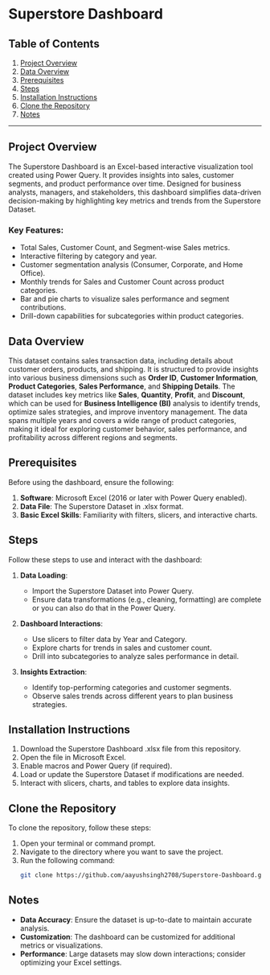 # Superstore Dashboard

## Table of Contents
1. [Project Overview](#project-overview)
2. [Data Overview](#data-overview)
3. [Prerequisites](#prerequisites)
4. [Steps](#steps)
5. [Installation Instructions](#installation-instructions)
6. [Clone the Repository](#clone-the-repository)
7. [Notes](#notes)

---

## Project Overview
The Superstore Dashboard is an Excel-based interactive visualization tool created using Power Query. It provides insights into sales, customer segments, and product performance over time. Designed for business analysts, managers, and stakeholders, this dashboard simplifies data-driven decision-making by highlighting key metrics and trends from the Superstore Dataset.

### Key Features:
- Total Sales, Customer Count, and Segment-wise Sales metrics.
- Interactive filtering by category and year.
- Customer segmentation analysis (Consumer, Corporate, and Home Office).
- Monthly trends for Sales and Customer Count across product categories.
- Bar and pie charts to visualize sales performance and segment contributions.
- Drill-down capabilities for subcategories within product categories.

## Data Overview
This dataset contains sales transaction data, including details about customer orders, products, and shipping. It is structured to provide insights into various business dimensions such as **Order ID**, **Customer Information**, **Product Categories**, **Sales Performance**, and **Shipping Details**. The dataset includes key metrics like **Sales**, **Quantity**, **Profit**, and **Discount**, which can be used for **Business Intelligence (BI)** analysis to identify trends, optimize sales strategies, and improve inventory management. The data spans multiple years and covers a wide range of product categories, making it ideal for exploring customer behavior, sales performance, and profitability across different regions and segments.


## Prerequisites
Before using the dashboard, ensure the following:
1. **Software**: Microsoft Excel (2016 or later with Power Query enabled).
2. **Data File**: The Superstore Dataset in .xlsx format.
3. **Basic Excel Skills**: Familiarity with filters, slicers, and interactive charts.

## Steps
Follow these steps to use and interact with the dashboard:

1. **Data Loading**:
   - Import the Superstore Dataset into Power Query.
   - Ensure data transformations (e.g., cleaning, formatting) are complete or you can also do that in the Power Query.

2. **Dashboard Interactions**:
   - Use slicers to filter data by Year and Category.
   - Explore charts for trends in sales and customer count.
   - Drill into subcategories to analyze sales performance in detail.

3. **Insights Extraction**:
   - Identify top-performing categories and customer segments.
   - Observe sales trends across different years to plan business strategies.

## Installation Instructions
1. Download the Superstore Dashboard .xlsx file from this repository.
2. Open the file in Microsoft Excel.
3. Enable macros and Power Query (if required).
4. Load or update the Superstore Dataset if modifications are needed.
5. Interact with slicers, charts, and tables to explore data insights.
   
## Clone the Repository
To clone the repository, follow these steps:

1. Open your terminal or command prompt.
2. Navigate to the directory where you want to save the project.
3. Run the following command:
   ```bash
   git clone https://github.com/aayushsingh2708/Superstore-Dashboard.git

## Notes
- **Data Accuracy**: Ensure the dataset is up-to-date to maintain accurate analysis.
- **Customization**: The dashboard can be customized for additional metrics or visualizations.
- **Performance**: Large datasets may slow down interactions; consider optimizing your Excel settings.

